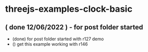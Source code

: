 # threejs-examples-clock-basic

## ( done 12/06/2022 ) - for post folder started
* (done) for post folder started with r127 demo
* () get this example working with r146

